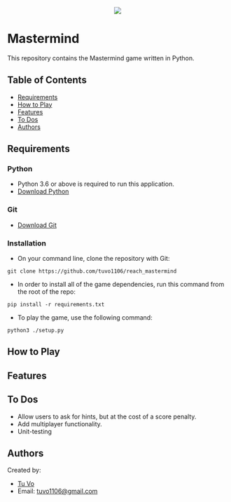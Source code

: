 <p align="center">
  <img src="https://miro.medium.com/max/700/0*4xohKyVpcqZPmT9y.png">
</p>

# Mastermind

This repository contains the Mastermind game written in Python.

## Table of Contents

- [Requirements](#requirements)
- [How to Play](#how-to-play)
- [Features](#features)
- [To Dos](#to-dos)
- [Authors](#authors)

## Requirements

### Python

- Python 3.6 or above is required to run this application.
- [Download Python](https://www.python.org/downloads/)

### Git

- [Download Git](https://git-scm.com/downloads)

### Installation

- On your command line, clone the repository with Git:

`git clone https://github.com/tuvo1106/reach_mastermind`

- In order to install all of the game dependencies, run this command from the root of the repo:

`pip install -r requirements.txt`

- To play the game, use the following command:

`python3 ./setup.py`

## How to Play

## Features

## To Dos

- Allow users to ask for hints, but at the cost of a score penalty.
- Add multiplayer functionality.
- Unit-testing

## Authors

Created by:

- [Tu Vo](https://github.com/tuvo1106)
- Email: tuvo1106@gmail.com
